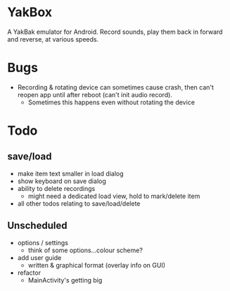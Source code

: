 YakBox
======

A YakBak emulator for Android. Record sounds, play them back in forward
and reverse, at various speeds.

# Bugs
- Recording & rotating device can sometimes cause crash, then can't
  reopen app until after reboot (can't init audio record).
    + Sometimes this happens even without rotating the device

# Todo
## save/load
- make item text smaller in load dialog
- show keyboard on save dialog
- ability to delete recordings
    + might need a dedicated load view, hold to mark/delete item
- all other todos relating to save/load/delete

## Unscheduled
- options / settings
    + think of some options...colour scheme?
- add user guide
    + written & graphical format (overlay info on GUI)
- refactor
    + MainActivity's getting big
